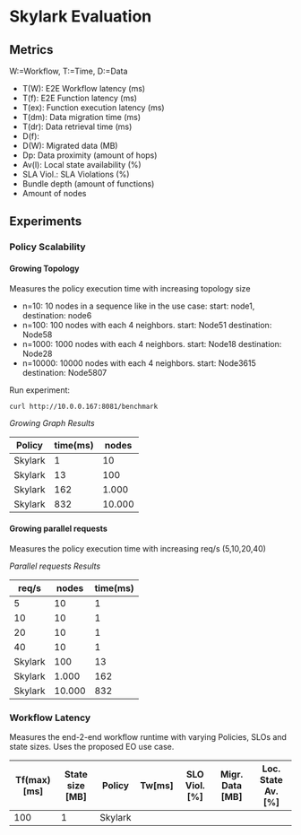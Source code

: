 # Skylark Evaluation
## Metrics
W:=Workflow, T:=Time, D:=Data
- T(W): E2E Workflow latency (ms)
- T(f): E2E Function latency (ms)
- T(ex): Function execution latency (ms)
- T(dm): Data migration time (ms)
- T(dr): Data retrieval time (ms)
- D(f): 
- D(W): Migrated data (MB)
- Dp: Data proximity (amount of hops)
- Av(l): Local state availability (%)
- SLA Viol.: SLA Violations (%)
- Bundle depth (amount of functions)
- Amount of nodes

## Experiments
### Policy Scalability
#### Growing Topology
Measures the policy execution time with increasing topology size
- n=10: 10 nodes in a sequence like in the use case: start: node1, destination: node6
- n=100: 100 nodes with each 4 neighbors. start: Node51 destination: Node58
- n=1000: 1000 nodes with each 4 neighbors. start: Node18 destination: Node28
- n=10000: 10000 nodes with each 4 neighbors. start: Node3615 destination: Node5807

Run experiment:
```bash
curl http://10.0.0.167:8081/benchmark
```

*Growing Graph Results*

| Policy  | time(ms) | nodes   | 
|---------|----------|---------|
| Skylark | 1        | 10      |
| Skylark | 13       | 100     |
| Skylark | 162      | 1.000   |
| Skylark | 832      | 10.000  |

#### Growing parallel requests
Measures the policy execution time with increasing req/s (5,10,20,40)

*Parallel requests Results*

| req/s   | nodes   | time(ms) |
|---------|---------|----------|
| 5       | 10      | 1        |
| 10      | 10      | 1        |
| 20      | 10      | 1        |
| 40      | 10      | 1        |
| Skylark | 100     | 13       |
| Skylark | 1.000   | 162      |
| Skylark | 10.000  | 832      |

### Workflow Latency
Measures the end-2-end workflow runtime with varying Policies, SLOs and state sizes.
Uses the proposed EO use case.

| Tf(max)[ms] | State size [MB] | Policy  | Tw[ms] | SLO Viol. [%] | Migr. Data [MB] | Loc. State Av. [%] | 
|-------------|-----------------|---------|--------|---------------|-----------------|--------------------|
| 100         | 1               | Skylark |        |               |                 |                    |